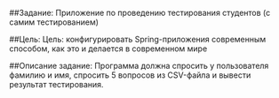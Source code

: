 ##Задание:
Приложение по проведению тестирования студентов (с самим тестированием)

##Цель:
Цель: конфигурировать Spring-приложения современным способом, как это и делается в современном мире 

##Описание задание:
Программа должна спросить у пользователя фамилию и имя, спросить 5 вопросов из CSV-файла и вывести результат тестирования.